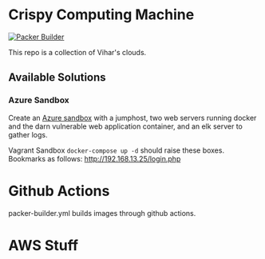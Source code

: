 # Crispy Computing Machine

[![Packer Builder](https://github.com/vchokshi/crispy-computing-machine/actions/workflows/packer-builder.yml/badge.svg)](https://github.com/vchokshi/crispy-computing-machine/actions/workflows/packer-builder.yml)

This repo is a collection of Vihar's clouds.

## Available Solutions

### Azure Sandbox

Create an [Azure sandbox](./roots/azure/useast) with a jumphost, two web servers running docker and the darn vulnerable web application container, and an elk server to gather logs.

Vagrant Sandbox
`docker-compose up -d` should raise these boxes. Bookmarks as follows:
http://192.168.13.25/login.php

# Github Actions

packer-builder.yml builds images through github actions.


# AWS Stuff

